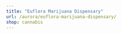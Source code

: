 ```yaml
---
title: "Euflora Marijuana Dispensary"
url: /aurora/euflora-marijuana-dispensary/
shop: cannabis
---
```

